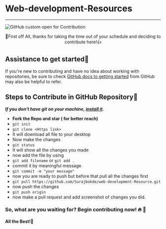 # Web-development-Resources 



---
![GitHub custom open for Contribution](https://img.shields.io/static/v1?label=Open%20For&message=Contribution&color=%3CCOLOR%3E)




<p align="center">
🎉First off All, thanks for taking the time out of your schedule and deciding to contribute here!👍</p>


## Assistance to get started:page_facing_up:

If you're new to contributing and have no idea about working with repositories, be sure to check [GitHub docs to getting started](https://docs.github.com/en/free-pro-team@latest/github/getting-started-with-github) from GitHub may also be helpful to refer.


## Steps to Contribute in GitHub Repository:pushpin:

***If you don't have git on your machine, [install it](https://help.github.com/articles/set-up-git/).***



- **Fork the Repo and star ( for better reach)** 
 - `git init` 
 - `git clone <Https link>`
 - It will download all file to your desktop
 - Now make the changes
 - `git status`
 - It will show all the changes you made
 - now add the file by using 
 - `git add filename` or `git add .`
 - commit it by meaningful message
 - `git commit -m "your message"`
 - now you are ready to push but before that pull all the changes first
 - `git pull https://github.com/Surajbokde/web-development-Resource.git`
 - now push the changes
 - `git push origin`
 - now make a pull request and add screenshot of changes you did.
 




### So, what are you waiting for? Begin contributing now! :fire: :rocket:

#### All the Best!🥇
